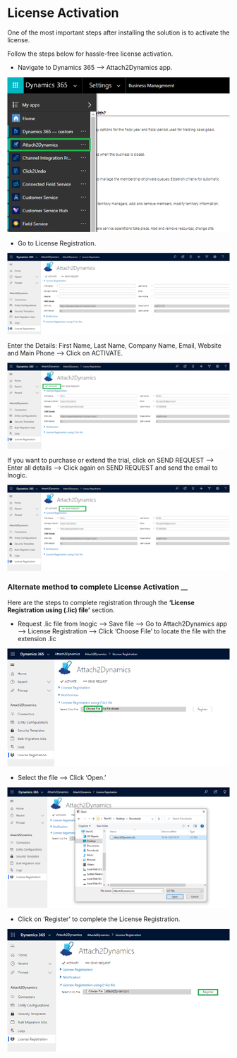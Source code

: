 # License Activation

One of the most important steps after installing the solution is to activate the license.

Follow the steps below for hassle-free license activation.

* Navigate to Dynamics 365 --> Attach2Dynamics app.

![](<../../.gitbook/assets/12 (8).png>)

* Go to License Registration.

![](<../../.gitbook/assets/15 (1).png>)

Enter the Details: First Name, Last Name, Company Name, Email, Website and Main Phone --> Click on ACTIVATE.

![](../../.gitbook/assets/16.png)

If you want to purchase or extend the trial, click on SEND REQUEST --> Enter all details --> Click again on SEND REQUEST and send the email to Inogic.

![](<../../.gitbook/assets/17 (4).png>)

### Alternate method to complete License Activation __&#x20;

Here are the steps to complete registration through the **‘License Registration using (.lic) file’** section.

* Request .lic file from Inogic --> Save file --> Go to Attach2Dynamics app --> License Registration --> Click ‘Choose File’ to locate the file with the extension .lic

![](<../../.gitbook/assets/18 (2).png>)

* Select the file --> Click ‘Open.’

![](<../../.gitbook/assets/19 (2).png>)

* Click on ‘Register’ to complete the License Registration.

![](<../../.gitbook/assets/20 (1).png>)
